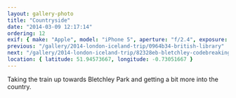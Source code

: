 ```yaml
---
layout: gallery-photo
title: "Countryside"
date: "2014-03-09 12:17:14"
ordering: 12
exif: { make: "Apple", model: "iPhone 5", aperture: "f/2.4", exposure: "1/467" }
previous: "/gallery/2014-london-iceland-trip/0964b34-british-library"
next: "/gallery/2014-london-iceland-trip/82328eb-bletchley-codebreaking"
location: { latitude: 51.94573667, longitude: -0.73051667 }
---
```


Taking the train up towards Bletchley Park and getting a bit more into the country.
